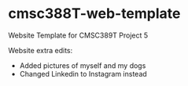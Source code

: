 # cmsc388T-web-template

Website Template for CMSC389T Project 5  
  
Website extra edits:  
- Added pictures of myself and my dogs  
- Changed Linkedin to Instagram instead
